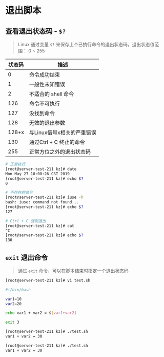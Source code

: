 # 退出脚本

## 查看退出状态码 - `$?`

> Linux 通过变量 `$?` 来保存上个已执行命令的退出状态码，退出状态值范围： 0 ~ 255

|状态码|描述|
|-----|----|
|0|命令成功结束|
|1|一般性未知错误|
|2|不适合的 shell 命令|
|126|命令不可执行|
|127|没找到命令|
|128|无效的退出参数|
|128+x|与Linux信号x相关的严重错误|
|130|通过Ctrl + C 终止的命令|
|255|正常方位之外的退出状态码|

```bash
# 正常执行
[root@server-test-211 kz]# date
Mon May 27 10:08:26 CST 2019
[root@server-test-211 kz]# echo $?
0

```

```bash
# 不存在的命令
[root@server-test-211 kz]# iuse -h
bash: iuse: command not found...
[root@server-test-211 kz]# echo $?
127

```

```bash
# Ctrl + C 强制退出
[root@server-test-211 kz]# cat
^C
[root@server-test-211 kz]# echo $?
130
```

## `exit` 退出命令

> 通过 `exit` 命令，可以在脚本结束时指定一个退出状态码

```bash
[root@server-test-211 kz]# vi test.sh 

#!/bin/bash

var1=10
var2=20

echo var1 + var2 = $[var1+var2]

exit 3

[root@server-test-211 kz]# ./test.sh
var1 + var2 = 30

[root@server-test-211 kz]# ./test.sh
var1 + var2 = 30

```